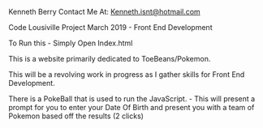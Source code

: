 Kenneth Berry
Contact Me At: Kenneth.isnt@hotmail.com

Code Lousiville Project March 2019 - Front End Development

To Run this - Simply Open Index.html

This is a website primarily dedicated to ToeBeans/Pokemon.

This will be a revolving work in progress as I gather skills for Front End Development.

There is a PokeBall that is used to run the JavaScript. - This will present a prompt for you to enter your Date Of Birth and present you with a team of Pokemon based off the results (2 clicks)

